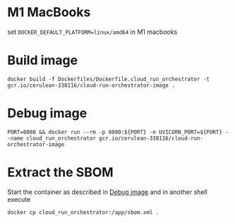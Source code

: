 # M1 MacBooks
set `DOCKER_DEFAULT_PLATFORM=linux/amd64` in M1 macbooks

# Build image

```shell
docker build -f Dockerfiles/Dockerfile.cloud_run_orchestrator -t gcr.io/cerulean-338116/cloud-run-orchestrator-image .
```

# Debug image

```shell
PORT=8080 && docker run --rm -p 8080:${PORT} -e UVICORN_PORT=${PORT} --name cloud_run_orchestrator gcr.io/cerulean-338116/cloud-run-orchestrator-image
```

# Extract the SBOM

Start the container as described in [Debug image](#debug-image) and in another shell execute

```shell
docker cp cloud_run_orchestrator:/app/sbom.xml .
```
